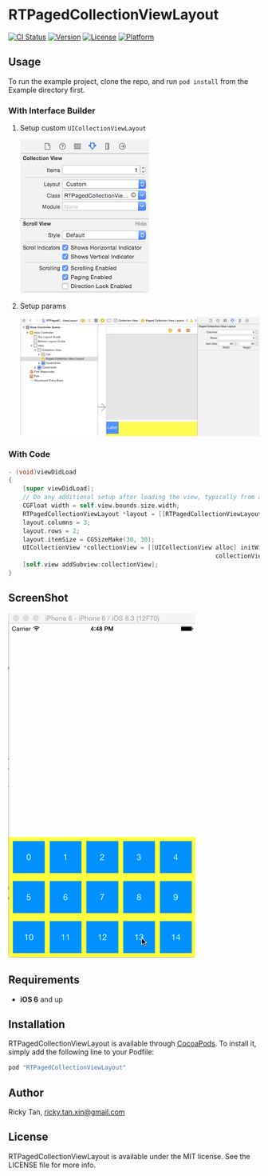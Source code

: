 # RTPagedCollectionViewLayout

[![CI Status](http://img.shields.io/travis/benfen/RTPagedCollectionViewLayout.svg?style=flat)](https://travis-ci.org/rickytan/RTPagedCollectionViewLayout)
[![Version](https://img.shields.io/cocoapods/v/RTPagedCollectionViewLayout.svg?style=flat)](http://cocoapods.org/pods/RTPagedCollectionViewLayout)
[![License](https://img.shields.io/cocoapods/l/RTPagedCollectionViewLayout.svg?style=flat)](http://cocoapods.org/pods/RTPagedCollectionViewLayout)
[![Platform](https://img.shields.io/cocoapods/p/RTPagedCollectionViewLayout.svg?style=flat)](http://cocoapods.org/pods/RTPagedCollectionViewLayout)

## Usage

To run the example project, clone the repo, and run `pod install` from the Example directory first.

### With Interface Builder

1. Setup custom `UICollectionViewLayout`

   ![Custom Layout](./ScreenShot/s0.png)

2. Setup params

   ![Params](./ScreenShot/s1.png)

### With Code

```objective-c
- (void)viewDidLoad
{
    [super viewDidLoad];
	// Do any additional setup after loading the view, typically from a nib.
    CGFloat width = self.view.bounds.size.width;
    RTPagedCollectionViewLayout *layout = [[RTPagedCollectionViewLayout alloc] init];
    layout.columns = 3;
    layout.rows = 2;
    layout.itemSize = CGSizeMake(30, 30);
    UICollectionView *collectionView = [[UICollectionView alloc] initWithFrame:CGRectMake(0, 0, width, 240)
                                                          collectionViewLayout:layout];
    [self.view addSubview:collectionView];
}
```

## ScreenShot

![](./ScreenShot/anim.gif)

## Requirements

* **iOS 6** and up

## Installation

RTPagedCollectionViewLayout is available through [CocoaPods](http://cocoapods.org). To install
it, simply add the following line to your Podfile:

```ruby
pod "RTPagedCollectionViewLayout"
```

## Author

Ricky Tan, <ricky.tan.xin@gmail.com>

## License

RTPagedCollectionViewLayout is available under the MIT license. See the LICENSE file for more info.
